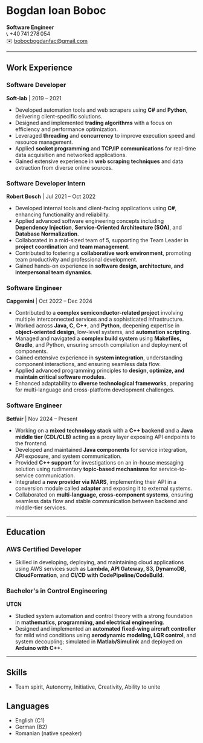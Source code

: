 # Bogdan Ioan Boboc  

**Software Engineer**   
📞 +40 741 278 054  
✉️ bobocbogdanfac@gmail.com     


---

## Work Experience

### Software Developer  
**Soft-lab** | 2019 – 2021  
- Developed automation tools and web scrapers using **C#** and **Python**, delivering client-specific solutions.  
- Designed and implemented **trading algorithms** with a focus on efficiency and performance optimization.  
- Leveraged **threading** and **concurrency** to improve execution speed and resource management.  
- Applied **socket programming** and **TCP/IP communications** for real-time data acquisition and networked applications.  
- Gained extensive experience in **web scraping techniques** and data extraction from diverse online sources.  

### Software Developer Intern  
**Robert Bosch** | Jul 2021 – Oct 2022  
- Developed internal tools and client-facing applications using **C#**, enhancing functionality and reliability.  
- Applied advanced software engineering concepts including **Dependency Injection**, **Service-Oriented Architecture (SOA)**, and **Database Normalization**.  
- Collaborated in a mid-sized team of 5, supporting the Team Leader in **project coordination** and **team management**.  
- Contributed to fostering a **collaborative work environment**, promoting team productivity and professional development.  
- Gained hands-on experience in **software design, architecture, and interpersonal team dynamics**.  

### Software Engineer  
**Capgemini** | Oct 2022 – Dec 2024  
- Contributed to a **complex semiconductor-related project** involving multiple interconnected services and a sophisticated infrastructure.  
- Worked across **Java, C, C++**, and **Python**, deepening expertise in **object-oriented design**, low-level systems, and **automation scripting**.  
- Managed and navigated a **complex build system** using **Makefiles, Gradle**, and Python, ensuring smooth compilation and deployment of components.  
- Gained extensive experience in **system integration**, understanding component interactions, and ensuring seamless data flow.  
- Applied advanced programming principles to **design, optimize, and maintain critical software modules**.  
- Enhanced adaptability to **diverse technological frameworks**, preparing for multi-language and cross-platform development challenges.  

### Software Engineer  
**Betfair** | Nov 2024 – Present  
- Working on a **mixed technology stack** with a **C++ backend** and a **Java middle tier (CDL/CLB)** acting as a proxy layer exposing API endpoints to the frontend.  
- Developed and maintained **Java components** for service integration, API exposure, and system communication.  
- Provided **C++ support** for investigations on an in-house messaging solution using rudimentary **topic-based mechanisms** for service-to-service communication.  
- Integrated a **new provider via MARS**, implementing their API in a conversion module called **adapter** and exposing it to external systems.  
- Collaborated on **multi-language, cross-component systems**, ensuring seamless data flow and stable communication between backend and middle-tier services.  

---

## Education

### AWS Certified Developer  
- Skilled in developing, deploying, and maintaining cloud applications using AWS services such as **Lambda, API Gateway, S3, DynamoDB, CloudFormation**, and **CI/CD with CodePipeline/CodeBuild**.  

### Bachelor's in Control Engineering  
**UTCN**  
- Studied system automation and control theory with a strong foundation in **mathematics, programming, and electrical engineering**.  
- Designed and implemented an **automated fixed-wing aircraft controller** for mild wind conditions using **aerodynamic modeling, LQR control**, and system decoupling; simulated in **Matlab/Simulink** and deployed on **Arduino with C++**.  

---

## Skills
- Team spirit, Autonomy, Initiative, Creativity, Ability to unite  

## Languages
- English (C1)  
- German (B2)  
- Romanian (native speaker)
